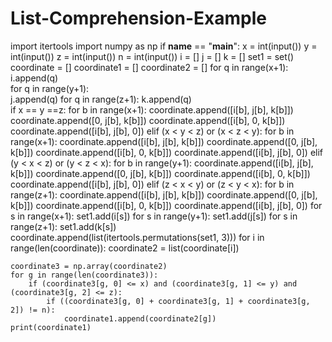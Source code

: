 # List-Comprehension-Example
import itertools
import numpy as np
if __name__ == "__main__":
    x = int(input())
    y = int(input())
    z = int(input())
    n = int(input())
    i = []
    j = []
    k = []
    set1 = set()
    coordinate = []
    coordinate1 = []
    coordinate2 = []
    for q in range(x+1):
        i.append(q)  
    for q in range(y+1):    
        j.append(q) 
    for q in range(z+1):
        k.append(q)  
    if x == y ==z:
        for b in range(x+1):
            coordinate.append([i[b], j[b], k[b]])
            coordinate.append([0, j[b], k[b]])
            coordinate.append([i[b], 0, k[b]])
            coordinate.append([i[b], j[b], 0])
    elif (x < y < z) or (x < z < y):
        for b in range(x+1):
            coordinate.append([i[b], j[b], k[b]])
            coordinate.append([0, j[b], k[b]])
            coordinate.append([i[b], 0, k[b]])
            coordinate.append([i[b], j[b], 0])
    elif (y < x < z) or (y < z < x):
        for b in range(y+1):
            coordinate.append([i[b], j[b], k[b]])
            coordinate.append([0, j[b], k[b]])
            coordinate.append([i[b], 0, k[b]])
            coordinate.append([i[b], j[b], 0])
    elif (z < x < y) or (z < y < x):
        for b in range(z+1):
            coordinate.append([i[b], j[b], k[b]])
            coordinate.append([0, j[b], k[b]])
            coordinate.append([i[b], 0, k[b]])
            coordinate.append([i[b], j[b], 0])
    for s in range(x+1):
        set1.add(i[s])
    for s in range(y+1):
        set1.add(j[s])
    for s in range(z+1):
        set1.add(k[s])
    coordinate.append(list(itertools.permutations(set1, 3)))
    for i in range(len(coordinate)):
        coordinate2 = list(coordinate[i])

    coordinate3 = np.array(coordinate2)
    for g in range(len(coordinate3)):
        if (coordinate3[g, 0] <= x) and (coordinate3[g, 1] <= y) and (coordinate3[g, 2] <= z):
            if ((coordinate3[g, 0] + coordinate3[g, 1] + coordinate3[g, 2]) != n):
                coordinate1.append(coordinate2[g])
    print(coordinate1)
